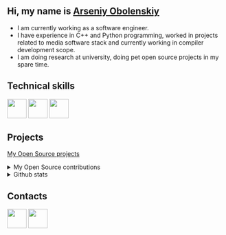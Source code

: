 ## Hi, my name is [Arseniy Obolenskiy](https://github.com/aobolensk)

- I am currently working as a software engineer.
- I have experience in C++ and Python programming, worked in projects related to media software stack and currently working in compiler development scope.
- I am doing research at university, doing pet open source projects in my spare time.

## Technical skills

<img src="https://cdn.jsdelivr.net/gh/devicons/devicon/icons/c/c-original.svg" width=45 /><nobr>
<img src="https://cdn.jsdelivr.net/gh/devicons/devicon/icons/cplusplus/cplusplus-original.svg" width=45 /><nobr>
<img src="https://cdn.jsdelivr.net/gh/devicons/devicon/icons/python/python-original-wordmark.svg" width=45 /><nobr>

## Projects

[My Open Source projects](https://github.com/aobolensk?tab=repositories&q=&type=source)

<details>
<summary>My Open Source contributions</summary>

- [The Intel® Media SDK](https://github.com/Intel-Media-SDK/MediaSDK)
- [Intel® oneVPL GPU Runtime](https://github.com/oneapi-src/oneVPL-intel-gpu)
- [oneAPI DPC++ compiler](https://github.com/intel/llvm)

</details>

<details>
<summary>Github stats</summary>
<img height="180em" src="https://github-readme-stats.vercel.app/api?username=aobolensk&show_icons=true&hide_border=true&&count_private=true&include_all_commits=true" />
<img height="180em" src="https://github-readme-stats.vercel.app/api/top-langs/?username=aobolensk&exclude_repo=KNN-Image-Classification&show_icons=true&hide_border=true&layout=compact&langs_count=8"/>
</details>

## Contacts

<a href="mailto:gooddoog@student.su"><img src="https://cdn4.iconfinder.com/data/icons/aiga-symbol-signs/439/aiga_mail-512.png" width=45 /></a>
<a href="https://www.linkedin.com/in/arseniy-obolenskiy/"><img src="https://cdn.jsdelivr.net/gh/devicons/devicon/icons/linkedin/linkedin-original.svg" width=45 /></a>
